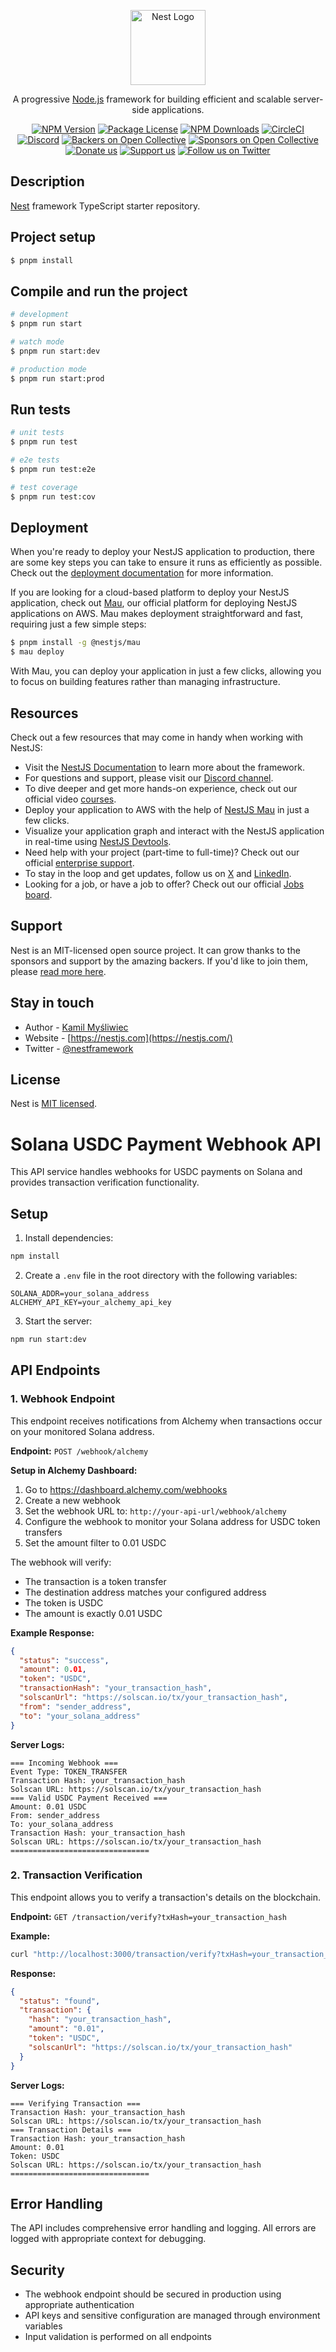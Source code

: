 <p align="center">
  <a href="http://nestjs.com/" target="blank"><img src="https://nestjs.com/img/logo-small.svg" width="120" alt="Nest Logo" /></a>
</p>

[circleci-image]: https://img.shields.io/circleci/build/github/nestjs/nest/master?token=abc123def456
[circleci-url]: https://circleci.com/gh/nestjs/nest

  <p align="center">A progressive <a href="http://nodejs.org" target="_blank">Node.js</a> framework for building efficient and scalable server-side applications.</p>
    <p align="center">
<a href="https://www.npmjs.com/~nestjscore" target="_blank"><img src="https://img.shields.io/npm/v/@nestjs/core.svg" alt="NPM Version" /></a>
<a href="https://www.npmjs.com/~nestjscore" target="_blank"><img src="https://img.shields.io/npm/l/@nestjs/core.svg" alt="Package License" /></a>
<a href="https://www.npmjs.com/~nestjscore" target="_blank"><img src="https://img.shields.io/npm/dm/@nestjs/common.svg" alt="NPM Downloads" /></a>
<a href="https://circleci.com/gh/nestjs/nest" target="_blank"><img src="https://img.shields.io/circleci/build/github/nestjs/nest/master" alt="CircleCI" /></a>
<a href="https://discord.gg/G7Qnnhy" target="_blank"><img src="https://img.shields.io/badge/discord-online-brightgreen.svg" alt="Discord"/></a>
<a href="https://opencollective.com/nest#backer" target="_blank"><img src="https://opencollective.com/nest/backers/badge.svg" alt="Backers on Open Collective" /></a>
<a href="https://opencollective.com/nest#sponsor" target="_blank"><img src="https://opencollective.com/nest/sponsors/badge.svg" alt="Sponsors on Open Collective" /></a>
  <a href="https://paypal.me/kamilmysliwiec" target="_blank"><img src="https://img.shields.io/badge/Donate-PayPal-ff3f59.svg" alt="Donate us"/></a>
    <a href="https://opencollective.com/nest#sponsor"  target="_blank"><img src="https://img.shields.io/badge/Support%20us-Open%20Collective-41B883.svg" alt="Support us"></a>
  <a href="https://twitter.com/nestframework" target="_blank"><img src="https://img.shields.io/twitter/follow/nestframework.svg?style=social&label=Follow" alt="Follow us on Twitter"></a>
</p>
  <!--[![Backers on Open Collective](https://opencollective.com/nest/backers/badge.svg)](https://opencollective.com/nest#backer)
  [![Sponsors on Open Collective](https://opencollective.com/nest/sponsors/badge.svg)](https://opencollective.com/nest#sponsor)-->

## Description

[Nest](https://github.com/nestjs/nest) framework TypeScript starter repository.

## Project setup

```bash
$ pnpm install
```

## Compile and run the project

```bash
# development
$ pnpm run start

# watch mode
$ pnpm run start:dev

# production mode
$ pnpm run start:prod
```

## Run tests

```bash
# unit tests
$ pnpm run test

# e2e tests
$ pnpm run test:e2e

# test coverage
$ pnpm run test:cov
```

## Deployment

When you're ready to deploy your NestJS application to production, there are some key steps you can take to ensure it runs as efficiently as possible. Check out the [deployment documentation](https://docs.nestjs.com/deployment) for more information.

If you are looking for a cloud-based platform to deploy your NestJS application, check out [Mau](https://mau.nestjs.com), our official platform for deploying NestJS applications on AWS. Mau makes deployment straightforward and fast, requiring just a few simple steps:

```bash
$ pnpm install -g @nestjs/mau
$ mau deploy
```

With Mau, you can deploy your application in just a few clicks, allowing you to focus on building features rather than managing infrastructure.

## Resources

Check out a few resources that may come in handy when working with NestJS:

- Visit the [NestJS Documentation](https://docs.nestjs.com) to learn more about the framework.
- For questions and support, please visit our [Discord channel](https://discord.gg/G7Qnnhy).
- To dive deeper and get more hands-on experience, check out our official video [courses](https://courses.nestjs.com/).
- Deploy your application to AWS with the help of [NestJS Mau](https://mau.nestjs.com) in just a few clicks.
- Visualize your application graph and interact with the NestJS application in real-time using [NestJS Devtools](https://devtools.nestjs.com).
- Need help with your project (part-time to full-time)? Check out our official [enterprise support](https://enterprise.nestjs.com).
- To stay in the loop and get updates, follow us on [X](https://x.com/nestframework) and [LinkedIn](https://linkedin.com/company/nestjs).
- Looking for a job, or have a job to offer? Check out our official [Jobs board](https://jobs.nestjs.com).

## Support

Nest is an MIT-licensed open source project. It can grow thanks to the sponsors and support by the amazing backers. If you'd like to join them, please [read more here](https://docs.nestjs.com/support).

## Stay in touch

- Author - [Kamil Myśliwiec](https://twitter.com/kammysliwiec)
- Website - [https://nestjs.com](https://nestjs.com/)
- Twitter - [@nestframework](https://twitter.com/nestframework)

## License

Nest is [MIT licensed](https://github.com/nestjs/nest/blob/master/LICENSE).

# Solana USDC Payment Webhook API

This API service handles webhooks for USDC payments on Solana and provides transaction verification functionality.

## Setup

1. Install dependencies:
```bash
npm install
```

2. Create a `.env` file in the root directory with the following variables:
```
SOLANA_ADDR=your_solana_address
ALCHEMY_API_KEY=your_alchemy_api_key
```

3. Start the server:
```bash
npm run start:dev
```

## API Endpoints

### 1. Webhook Endpoint

This endpoint receives notifications from Alchemy when transactions occur on your monitored Solana address.

**Endpoint:** `POST /webhook/alchemy`

**Setup in Alchemy Dashboard:**
1. Go to https://dashboard.alchemy.com/webhooks
2. Create a new webhook
3. Set the webhook URL to: `http://your-api-url/webhook/alchemy`
4. Configure the webhook to monitor your Solana address for USDC token transfers
5. Set the amount filter to 0.01 USDC

The webhook will verify:
- The transaction is a token transfer
- The destination address matches your configured address
- The token is USDC
- The amount is exactly 0.01 USDC

**Example Response:**
```json
{
  "status": "success",
  "amount": 0.01,
  "token": "USDC",
  "transactionHash": "your_transaction_hash",
  "solscanUrl": "https://solscan.io/tx/your_transaction_hash",
  "from": "sender_address",
  "to": "your_solana_address"
}
```

**Server Logs:**
```
=== Incoming Webhook ===
Event Type: TOKEN_TRANSFER
Transaction Hash: your_transaction_hash
Solscan URL: https://solscan.io/tx/your_transaction_hash
=== Valid USDC Payment Received ===
Amount: 0.01 USDC
From: sender_address
To: your_solana_address
Transaction Hash: your_transaction_hash
Solscan URL: https://solscan.io/tx/your_transaction_hash
===============================
```

### 2. Transaction Verification

This endpoint allows you to verify a transaction's details on the blockchain.

**Endpoint:** `GET /transaction/verify?txHash=your_transaction_hash`

**Example:**
```bash
curl "http://localhost:3000/transaction/verify?txHash=your_transaction_hash"
```

**Response:**
```json
{
  "status": "found",
  "transaction": {
    "hash": "your_transaction_hash",
    "amount": "0.01",
    "token": "USDC",
    "solscanUrl": "https://solscan.io/tx/your_transaction_hash"
  }
}
```

**Server Logs:**
```
=== Verifying Transaction ===
Transaction Hash: your_transaction_hash
Solscan URL: https://solscan.io/tx/your_transaction_hash
=== Transaction Details ===
Transaction Hash: your_transaction_hash
Amount: 0.01
Token: USDC
Solscan URL: https://solscan.io/tx/your_transaction_hash
===============================
```

## Error Handling

The API includes comprehensive error handling and logging. All errors are logged with appropriate context for debugging.

## Security

- The webhook endpoint should be secured in production using appropriate authentication
- API keys and sensitive configuration are managed through environment variables
- Input validation is performed on all endpoints
